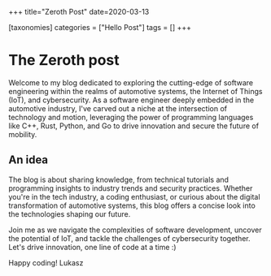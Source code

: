 +++
title="Zeroth Post"
date=2020-03-13

[taxonomies]
categories = ["Hello Post"]
tags = []
+++


# The Zeroth post
Welcome to my blog dedicated to exploring the cutting-edge of software engineering within the realms of automotive systems, the Internet of Things (IoT), and cybersecurity. As a software engineer deeply embedded in the automotive industry, I've carved out a niche at the intersection of technology and motion, leveraging the power of programming languages like C++, Rust, Python, and Go to drive innovation and secure the future of mobility.

## An idea
The blog is about sharing knowledge, from technical tutorials and programming insights to industry trends and security practices. Whether you're in the tech industry, a coding enthusiast, or curious about the digital transformation of automotive systems, this blog offers a concise look into the technologies shaping our future.

Join me as we navigate the complexities of software development, uncover the potential of IoT, and tackle the challenges of cybersecurity together. Let's drive innovation, one line of code at a time :)

Happy coding!
Lukasz

